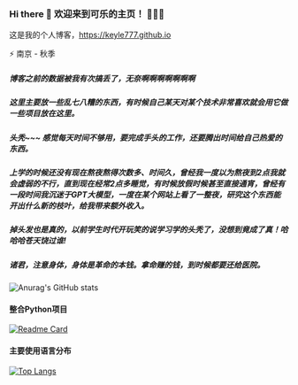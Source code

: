 ### Hi there 👋 欢迎来到可乐的主页！ 👋👋👋
这是我的个人博客，https://keyle777.github.io

⚡ 南京 - 秋季

##### 博客之前的数据被我有次搞丢了，无奈啊啊啊啊啊啊啊

##### 这里主要放一些乱七八糟的东西，有时候自己某天对某个技术非常喜欢就会用它做一些项目放在这里。

##### 头秃~~~ 感觉每天时间不够用，要完成手头的工作，还要腾出时间给自己热爱的东西。

##### 上学的时候还没有现在熬夜熬得次数多、时间久，曾经我一度以为熬夜到2点我就会虚弱的不行，直到现在经常2点多睡觉，有时候放假时候甚至直接通宵，曾经有一段时间我沉迷于GPT大模型，一度在某个网站上看了一整夜，研究这个东西能开出什么新的枝叶，给我带来额外收入。

##### 掉头发也是真的，以前学生时代开玩笑的说学习学的头秃了，没想到竟成了真！哈哈哈苍天饶过谁!

##### 诸君，注意身体，身体是革命的本钱。拿命赚的钱，到时候都要还给医院。

<!--
**Keyle777/Keyle777** is a ✨ _special_ ✨ repository because its `README.md` (this file) appears on your GitHub profile.

Here are some ideas to get you started:

- 🔭 I’m currently working on ...
- 🌱 I’m currently learning ...
- 👯 I’m looking to collaborate on ...
- 🤔 I’m looking for help with ...
- 💬 Ask me about ...
- 📫 How to reach me: ...
- 😄 Pronouns: ...
- ⚡ Fun fact: ...
-->
![Anurag's GitHub stats](https://github-readme-stats.vercel.app/api?username=Keyle777&show_icons=true&theme=tokyonight)
#### 整合Python项目
[![Readme Card](https://github-readme-stats.vercel.app/api/pin/?username=Keyle777&repo=pycode)](https://github.com/Keyle777/pycode)
#### 主要使用语言分布
[![Top Langs](https://github-readme-stats.vercel.app/api/top-langs/?username=Keyle777)](https://github.com/Keyle777/mysshbook)
